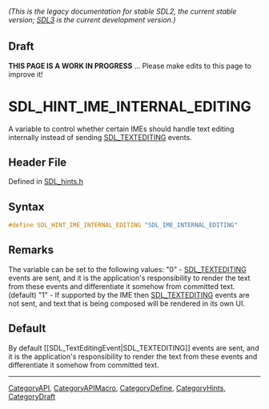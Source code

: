 ###### (This is the legacy documentation for stable SDL2, the current stable version; [SDL3](https://wiki.libsdl.org/SDL3/) is the current development version.)

## Draft

**THIS PAGE IS A WORK IN PROGRESS** ... Please make edits to this page to improve it!


<!-- #*^*^*^*^*See https://wiki.libsdl.org/SGEnumerations for details on editing this page*^*^*^*^* -->
# SDL_HINT_IME_INTERNAL_EDITING

A variable to control whether certain IMEs should handle text editing internally instead of sending [SDL_TEXTEDITING](SDL_TEXTEDITING) events.

## Header File

Defined in [SDL_hints.h](https://github.com/libsdl-org/SDL/blob/SDL2/include/SDL_hints.h)

## Syntax

```c
#define SDL_HINT_IME_INTERNAL_EDITING "SDL_IME_INTERNAL_EDITING"
```

## Remarks

The variable can be set to the following values: "0" -
[SDL_TEXTEDITING](SDL_TEXTEDITING) events are sent, and it is the
application's responsibility to render the text from these events and
differentiate it somehow from committed text. (default) "1" - If supported
by the IME then [SDL_TEXTEDITING](SDL_TEXTEDITING) events are not sent, and
text that is being composed will be rendered in its own UI.

## Default

By default [[SDL_TextEditingEvent|SDL_TEXTEDITING]] events are sent, and it is the application's responsibility to render the text from these events and differentiate it somehow from committed text.

----
[CategoryAPI](CategoryAPI), [CategoryAPIMacro](CategoryAPIMacro), [CategoryDefine](CategoryDefine), [CategoryHints](CategoryHints), [CategoryDraft](CategoryDraft)
<!-- #See the Style Guide for instructions on editing the footer. -->


